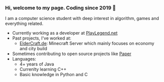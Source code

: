### Hi, welcome to my page. Coding since 2019 🚀

I am a computer science student with deep interest in algorithm, games and everything related.

- Currently working as a developer at [PlayLegend.net](https://www.playlegend.net/)
- Past projects, I've worked at: 
  - [ElderCraft.de](https://www.eldercraft.de/): Minecraft Server which mainly focuses on economy and city build
- Sometimes contributing to open source projects like [Paper](https://github.com/PaperMC/Paper)
- Languages:
  - 4+ years of Java
  - Currenlty learning C++
  - Basic knowledge in Python and C
